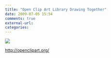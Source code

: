 ```yaml
---
title: "Open Clip Art Library Drawing Together"
date: 2009-07-05 15:54
comments: true
external-url:
categories:
---
```

![][1]

<http://openclipart.org/>

  [1]: http://openclipart.org/ccimages/ocal-logo-simple-75by50.png
